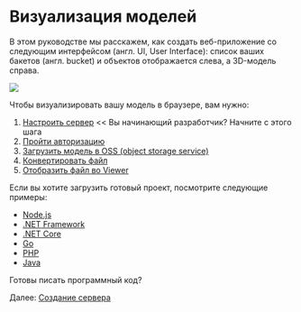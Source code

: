 # Визуализация моделей

В этом руководстве мы расскажем, как создать веб-приложение со следующим интерфейсом (англ. UI, User Interface): список ваших бакетов (англ. bucket) и объектов отображается слева, а 3D-модель справа.

![](_media/tutorials/run_sample_viewmodels.gif)

Чтобы визуализировать вашу модель в браузере, вам нужно:

1. [Настроить сервер](environment/setup/2legged) << Вы начинающий разработчик? Начните с этого шага
2. [Пройти авторизацию](oauth/2legged/)
3. [Загрузить модель в OSS (object storage service)](datamanagement/oss/)
4. [Конвертировать файл](modelderivative/translate/)
5. [Отобразить файл во Viewer](viewer/2legged/)


Если вы хотите загрузить готовый проект, посмотрите следующие примеры: 

- [Node.js](https://github.com/Autodesk-Forge/learn.forge.viewmodels/tree/nodejs)
- [.NET Framework](https://github.com/Autodesk-Forge/learn.forge.viewmodels/tree/net)
- [.NET Core](https://github.com/Autodesk-Forge/learn.forge.viewmodels/tree/netcore)
- [Go](https://github.com/Autodesk-Forge/learn.forge.viewmodels/tree/go)
- [PHP](https://github.com/Autodesk-Forge/learn.forge.viewmodels/tree/php)
- [Java](https://github.com/Autodesk-Forge/learn.forge.viewmodels/tree/java)

Готовы писать программный код?

Далее: [Создание сервера](environment/setup/2legged)
